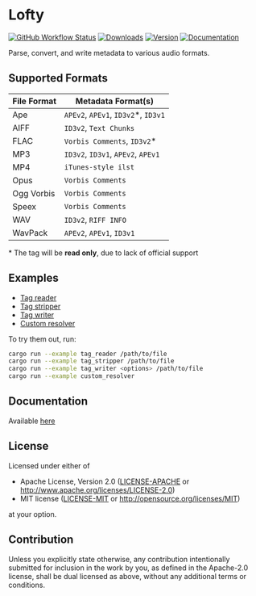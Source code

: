 # Lofty
[![GitHub Workflow Status](https://img.shields.io/github/workflow/status/Serial-ATA/lofty-rs/CI?style=for-the-badge&logo=github)](https://github.com/Serial-ATA/lofty-rs/actions/workflows/ci.yml)
[![Downloads](https://img.shields.io/crates/d/lofty?style=for-the-badge&logo=rust)](https://crates.io/crates/lofty)
[![Version](https://img.shields.io/crates/v/lofty?style=for-the-badge&logo=rust)](https://crates.io/crates/lofty)
[![Documentation](https://img.shields.io/badge/docs.rs-lofty-informational?style=for-the-badge&logo=read-the-docs)](https://docs.rs/lofty/)

Parse, convert, and write metadata to various audio formats.

## Supported Formats

| File Format | Metadata Format(s)                   |
|-------------|--------------------------------------|
| Ape         | `APEv2`, `APEv1`, `ID3v2`\*, `ID3v1` |
| AIFF        | `ID3v2`, `Text Chunks`               |
| FLAC        | `Vorbis Comments`, `ID3v2`\*         |
| MP3         | `ID3v2`, `ID3v1`, `APEv2`, `APEv1`   |
| MP4         | `iTunes-style ilst`                  |
| Opus        | `Vorbis Comments`                    |
| Ogg Vorbis  | `Vorbis Comments`                    |
| Speex       | `Vorbis Comments`                    |
| WAV         | `ID3v2`, `RIFF INFO`                 |
| WavPack     | `APEv2`, `APEv1`, `ID3v1`            |

\* The tag will be **read only**, due to lack of official support

## Examples

* [Tag reader](examples/tag_reader.rs)
* [Tag stripper](examples/tag_stripper.rs)
* [Tag writer](examples/tag_writer.rs)
* [Custom resolver](examples/custom_resolver)

To try them out, run:

```bash
cargo run --example tag_reader /path/to/file
cargo run --example tag_stripper /path/to/file
cargo run --example tag_writer <options> /path/to/file
cargo run --example custom_resolver
```

## Documentation

Available [here](https://docs.rs/lofty)

## License

Licensed under either of

* Apache License, Version 2.0
  ([LICENSE-APACHE](LICENSE-APACHE) or http://www.apache.org/licenses/LICENSE-2.0)
* MIT license
  ([LICENSE-MIT](LICENSE-MIT) or http://opensource.org/licenses/MIT)

at your option.

## Contribution

Unless you explicitly state otherwise, any contribution intentionally submitted
for inclusion in the work by you, as defined in the Apache-2.0 license, shall be
dual licensed as above, without any additional terms or conditions.
